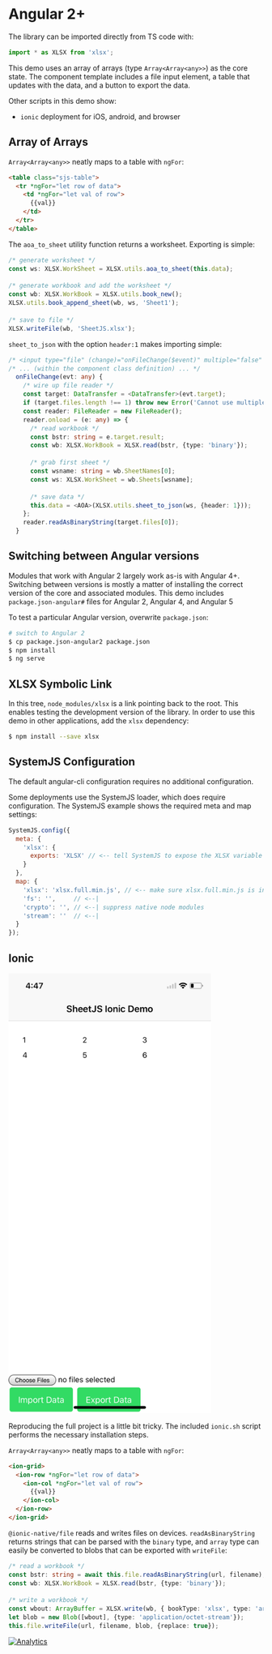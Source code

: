 # Angular 2+

The library can be imported directly from TS code with:

```typescript
import * as XLSX from 'xlsx';
```

This demo uses an array of arrays (type `Array<Array<any>>`) as the core state.
The component template includes a file input element, a table that updates with
the data, and a button to export the data.

Other scripts in this demo show:
- `ionic` deployment for iOS, android, and browser

## Array of Arrays

`Array<Array<any>>` neatly maps to a table with `ngFor`:

```html
<table class="sjs-table">
  <tr *ngFor="let row of data">
    <td *ngFor="let val of row">
      {{val}}
    </td>
  </tr>
</table>
```

The `aoa_to_sheet` utility function returns a worksheet.  Exporting is simple:

```typescript
/* generate worksheet */
const ws: XLSX.WorkSheet = XLSX.utils.aoa_to_sheet(this.data);

/* generate workbook and add the worksheet */
const wb: XLSX.WorkBook = XLSX.utils.book_new();
XLSX.utils.book_append_sheet(wb, ws, 'Sheet1');

/* save to file */
XLSX.writeFile(wb, 'SheetJS.xlsx');
```

`sheet_to_json` with the option `header:1` makes importing simple:

```typescript
/* <input type="file" (change)="onFileChange($event)" multiple="false" /> */
/* ... (within the component class definition) ... */
  onFileChange(evt: any) {
    /* wire up file reader */
    const target: DataTransfer = <DataTransfer>(evt.target);
    if (target.files.length !== 1) throw new Error('Cannot use multiple files');
    const reader: FileReader = new FileReader();
    reader.onload = (e: any) => {
      /* read workbook */
      const bstr: string = e.target.result;
      const wb: XLSX.WorkBook = XLSX.read(bstr, {type: 'binary'});

      /* grab first sheet */
      const wsname: string = wb.SheetNames[0];
      const ws: XLSX.WorkSheet = wb.Sheets[wsname];

      /* save data */
      this.data = <AOA>(XLSX.utils.sheet_to_json(ws, {header: 1}));
    };
    reader.readAsBinaryString(target.files[0]);
  }
```

## Switching between Angular versions

Modules that work with Angular 2 largely work as-is with Angular 4+.  Switching
between versions is mostly a matter of installing the correct version of the
core and associated modules.  This demo includes `package.json-angular#` files
for Angular 2, Angular 4, and Angular 5

To test a particular Angular version, overwrite `package.json`:

```bash
# switch to Angular 2
$ cp package.json-angular2 package.json
$ npm install
$ ng serve
```

## XLSX Symbolic Link

In this tree, `node_modules/xlsx` is a link pointing back to the root.  This
enables testing the development version of the library.  In order to use this
demo in other applications, add the `xlsx` dependency:

```bash
$ npm install --save xlsx
```

## SystemJS Configuration

The default angular-cli configuration requires no additional configuration.

Some deployments use the SystemJS loader, which does require configuration.  The
SystemJS example shows the required meta and map settings:

```js
SystemJS.config({
  meta: {
    'xlsx': {
      exports: 'XLSX' // <-- tell SystemJS to expose the XLSX variable
    }
  },
  map: {
    'xlsx': 'xlsx.full.min.js', // <-- make sure xlsx.full.min.js is in same dir
    'fs': '',     // <--|
    'crypto': '', // <--| suppress native node modules
    'stream': ''  // <--|
  }
});
```

## Ionic

<img src="screen.png" width="400px"/>

Reproducing the full project is a little bit tricky.  The included `ionic.sh`
script performs the necessary installation steps.

`Array<Array<any>>` neatly maps to a table with `ngFor`:

```html
<ion-grid>
  <ion-row *ngFor="let row of data">
    <ion-col *ngFor="let val of row">
      {{val}}
    </ion-col>
  </ion-row>
</ion-grid>
```


`@ionic-native/file` reads and writes files on devices. `readAsBinaryString`
returns strings that can be parsed with the `binary` type, and `array` type can
easily be converted to blobs that can be exported with `writeFile`:

```typescript
/* read a workbook */
const bstr: string = await this.file.readAsBinaryString(url, filename);
const wb: XLSX.WorkBook = XLSX.read(bstr, {type: 'binary'});

/* write a workbook */
const wbout: ArrayBuffer = XLSX.write(wb, { bookType: 'xlsx', type: 'array' });
let blob = new Blob([wbout], {type: 'application/octet-stream'});
this.file.writeFile(url, filename, blob, {replace: true});
```

[![Analytics](https://ga-beacon.appspot.com/UA-36810333-1/SheetJS/js-xlsx?pixel)](https://github.com/SheetJS/js-xlsx)
